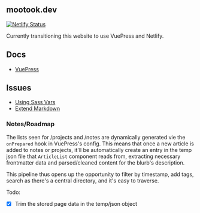 ## mootook.dev

[![Netlify Status](https://api.netlify.com/api/v1/badges/44530cec-458d-489c-ab01-782b6112c623/deploy-status)](https://app.netlify.com/sites/mootookdev/deploys)


Currently transitioning this website to use VuePress and Netlify.

## Docs

- [VuePress](https://vuepress2.netlify.app/)

## Issues

- [Using Sass Vars](https://github.com/vuejs/vuepress/issues/2148)
- [Extend Markdown](https://stackoverflow.com/questions/55046233/how-to-change-content-of-vuepress-page-via-plugin)


### Notes/Roadmap

The lists seen for /projects and /notes are dynamically generated vie the `onPrepared` hook in VuePress's config.
This means that once a new article is added to notes or projects, it'll be automatically create an entry in the temp json file
that `ArticleList` component reads from, extracting necessary frontmatter data and parsed/cleaned content for the blurb's description.

This pipeline thus opens up the opportunity to filter by timestamp, add tags, search as there's a central directory, and it's easy to traverse.

Todo:
- [x] Trim the stored page data in the temp/json object